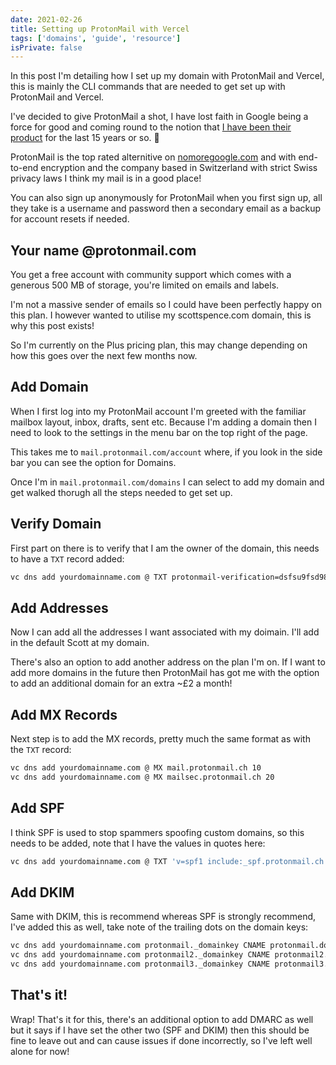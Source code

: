 ```yaml
---
date: 2021-02-26
title: Setting up ProtonMail with Vercel
tags: ['domains', 'guide', 'resource']
isPrivate: false
---
```


In this post I'm detailing how I set up my domain with ProtonMail and
Vercel, this is mainly the CLI commands that are needed to get set up
with ProtonMail and Vercel.

I've decided to give ProtonMail a shot, I have lost faith in Google
being a force for good and coming round to the notion that [I have
been their product] for the last 15 years or so. 😬

ProtonMail is the top rated alternitive on [nomoregoogle.com] and with
end-to-end encryption and the company based in Switzerland with strict
Swiss privacy laws I think my mail is in a good place!

You can also sign up anonymously for ProtonMail when you first sign
up, all they take is a username and password then a secondary email as
a backup for account resets if needed.

## Your name @protonmail.com

You get a free account with community support which comes with a
generous 500 MB of storage, you're limited on emails and labels.

I'm not a massive sender of emails so I could have been perfectly
happy on this plan. I however wanted to utilise my scottspence.com
domain, this is why this post exists!

So I'm currently on the Plus pricing plan, this may change depending
on how this goes over the next few months now.

## Add Domain

When I first log into my ProtonMail account I'm greeted with the
familiar mailbox layout, inbox, drafts, sent etc. Because I'm adding a
domain then I need to look to the settings in the menu bar on the top
right of the page.

This takes me to `mail.protonmail.com/account` where, if you look in
the side bar you can see the option for Domains.

Once I'm in `mail.protonmail.com/domains` I can select to add my
domain and get walked thorugh all the steps needed to get set up.

## Verify Domain

First part on there is to verify that I am the owner of the domain,
this needs to have a `TXT` record added:

```bash
vc dns add yourdomainname.com @ TXT protonmail-verification=dsfsu9fsd989vv
```

## Add Addresses

Now I can add all the addresses I want associated with my doimain.
I'll add in the default Scott at my domain.

There's also an option to add another address on the plan I'm on. If I
want to add more domains in the future then ProtonMail has got me with
the option to add an additional domain for an extra ~£2 a month!

## Add MX Records

Next step is to add the MX records, pretty much the same format as
with the `TXT` record:

```bash
vc dns add yourdomainname.com @ MX mail.protonmail.ch 10
vc dns add yourdomainname.com @ MX mailsec.protonmail.ch 20
```

## Add SPF

I think SPF is used to stop spammers spoofing custom domains, so this
needs to be added, note that I have the values in quotes here:

```bash
vc dns add yourdomainname.com @ TXT 'v=spf1 include:_spf.protonmail.ch mx ~all'
```

## Add DKIM

Same with DKIM, this is recommend whereas SPF is strongly recommend,
I've added this as well, take note of the trailing dots on the domain
keys:

```bash
vc dns add yourdomainname.com protonmail._domainkey CNAME protonmail.domainkey.f98sd8f90s.domains.proton.ch.
vc dns add yourdomainname.com protonmail2._domainkey CNAME protonmail2.domainkey.f98sd8f90s.domains.proton.ch.
vc dns add yourdomainname.com protonmail3._domainkey CNAME protonmail3.domainkey.f98sd8f90s.domains.proton.ch.
```

## That's it!

Wrap! That's it for this, there's an additional option to add DMARC as
well but it says if I have set the other two (SPF and DKIM) then this
should be fine to leave out and can cause issues if done incorrectly,
so I've left well alone for now!

<!-- Links -->

[nomoregoogle.com]: https://nomoregoogle.com/
[i have been their product]:
  https://quoteinvestigator.com/2017/07/16/product/
